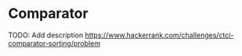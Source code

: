 # Comparator
TODO: Add description
https://www.hackerrank.com/challenges/ctci-comparator-sorting/problem
